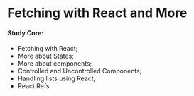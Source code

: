 # **Fetching with React and More**
#### **Study Core:**
- Fetching with React;
- More about States;
- More about components;
- Controlled and Uncontrolled Components;
- Handling lists using React;
- React Refs.